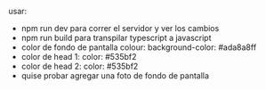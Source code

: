 usar:

- npm run dev para correr el servidor y ver los cambios
- npm run build para transpilar typescript a javascript
- color de fondo de pantalla colour: background-color: #ada8a8ff
- color de head 1: color: #535bf2
- color de head 2: color: #535bf2
- quise probar agregar una foto de fondo de pantalla 